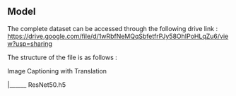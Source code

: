 ## Model

The complete dataset can be accessed through the following drive link :
https://drive.google.com/file/d/1wRbfNeMQqSbfetfrPJy58OhIPoHLqZu6/view?usp=sharing

The structure of the file is as follows :

Image Captioning with Translation

|______ ResNet50.h5
